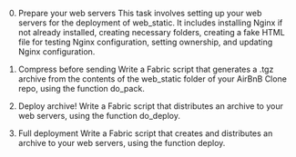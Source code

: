 0. Prepare your web servers
This task involves setting up your web servers for the deployment of web_static. It includes installing Nginx if not already installed, creating necessary folders, creating a fake HTML file for testing Nginx configuration, setting ownership, and updating Nginx configuration.

1. Compress before sending
Write a Fabric script that generates a .tgz archive from the contents of the web_static folder of your AirBnB Clone repo, using the function do_pack.

2. Deploy archive!
Write a Fabric script that distributes an archive to your web servers, using the function do_deploy.

3. Full deployment
Write a Fabric script that creates and distributes an archive to your web servers, using the function deploy.
